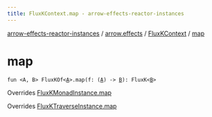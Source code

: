 ```yaml
---
title: FluxKContext.map - arrow-effects-reactor-instances
---
```


[arrow-effects-reactor-instances](../../index.html) / [arrow.effects](../index.html) / [FluxKContext](index.html) / [map](./map.html)

# map

`fun <A, B> FluxKOf<`[`A`](map.html#A)`>.map(f: (`[`A`](map.html#A)`) -> `[`B`](map.html#B)`): FluxK<`[`B`](map.html#B)`>`

Overrides [FluxKMonadInstance.map](../-flux-k-monad-instance/map.html)

Overrides [FluxKTraverseInstance.map](../-flux-k-traverse-instance/map.html)

